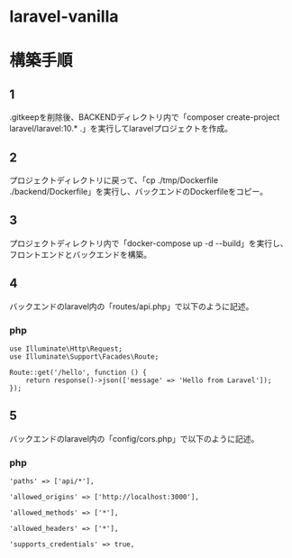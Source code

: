 # laravel-vanilla

# 構築手順

## 1    
.gitkeepを削除後、BACKENDディレクトリ内で「composer create-project laravel/laravel:10.* .」を実行してlaravelプロジェクトを作成。
## 2
プロジェクトディレクトリに戻って、「cp ./tmp/Dockerfile ./backend/Dockerfile」を実行し、バックエンドのDockerfileをコピー。
## 3
プロジェクトディレクトリ内で「docker-compose up -d --build」を実行し、フロントエンドとバックエンドを構築。
## 4
バックエンドのlaravel内の「routes/api.php」で以下のように記述。
### php

    use Illuminate\Http\Request;
    use Illuminate\Support\Facades\Route;

    Route::get('/hello', function () {
        return response()->json(['message' => 'Hello from Laravel']);
    });

## 5
バックエンドのlaravel内の「config/cors.php」で以下のように記述。
### php

    'paths' => ['api/*'],

    'allowed_origins' => ['http://localhost:3000'],

    'allowed_methods' => ['*'],

    'allowed_headers' => ['*'],

    'supports_credentials' => true,